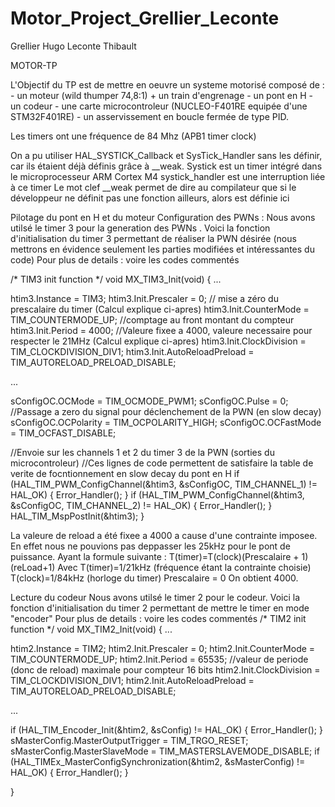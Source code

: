 # Motor_Project_Grellier_Leconte

Grellier Hugo
Leconte Thibault

MOTOR-TP

L'Objectif du TP est de mettre en oeuvre un systeme motorisé composé de :
    - un moteur (wild thumper 74,8:1) + un train d'engrenage
    - un pont en H 
    - un codeur 
    - une carte microcontroleur (NUCLEO-F401RE equipée d'une STM32F401RE)
    - un asservissement en boucle fermée de type PID.

Les timers ont une fréquence de 84 Mhz (APB1 timer clock)

On a pu utiliser HAL_SYSTICK_Callback et SysTick_Handler sans les définir, car ils étaient déjà définis grâce à __weak.
Systick est un timer intégré dans le microprocesseur ARM Cortex M4
systick_handler est une interruption liée à ce timer
Le mot clef __weak permet de dire au compilateur que si le développeur ne définit pas une fonction ailleurs, alors est définie ici

Pilotage du pont en H et du moteur
Configuration des PWNs :
Nous avons utilsé le timer 3 pour la generation des PWNs .
Voici la fonction d'initialisation du timer 3 permettant de réaliser la PWN désirée (nous mettrons en évidence seulement les parties modifiées et intéressantes du code)
Pour plus de details : voire les codes commentés

/* TIM3 init function */
void MX_TIM3_Init(void)
{
  ...

  htim3.Instance = TIM3;
  htim3.Init.Prescaler = 0; // mise a zéro du prescalaire du timer (Calcul explique ci-apres)
  htim3.Init.CounterMode = TIM_COUNTERMODE_UP; //comptage au front montant du compteur
  htim3.Init.Period = 4000; //Valeure fixee a 4000, valeure necessaire pour respecter le 21MHz (Calcul explique ci-apres)
  htim3.Init.ClockDivision = TIM_CLOCKDIVISION_DIV1;
  htim3.Init.AutoReloadPreload = TIM_AUTORELOAD_PRELOAD_DISABLE;
  
  ...

  sConfigOC.OCMode = TIM_OCMODE_PWM1;
  sConfigOC.Pulse = 0; //Passage a zero du signal pour déclenchement de la PWN (en slow decay)
  sConfigOC.OCPolarity = TIM_OCPOLARITY_HIGH;
  sConfigOC.OCFastMode = TIM_OCFAST_DISABLE;

  //Envoie sur les channels 1 et 2 du timer 3 de la PWN (sorties du microcontroleur)
  //Ces lignes de code permettent de satisfaire la table de verite de focntionnement en slow decay du pont en H
  if (HAL_TIM_PWM_ConfigChannel(&htim3, &sConfigOC, TIM_CHANNEL_1) != HAL_OK)
  {
    Error_Handler();
  }
  if (HAL_TIM_PWM_ConfigChannel(&htim3, &sConfigOC, TIM_CHANNEL_2) != HAL_OK)
  {
    Error_Handler();
  }
  HAL_TIM_MspPostInit(&htim3);
}

La valeure de reload a été fixee a 4000 a cause d'une contrainte imposee. 
En effet nous ne pouvions pas deppasser les 25kHz pour le pont de puissance.
Ayant la formule suivante : T(timer)=T(clock)(Prescalaire + 1)(reLoad+1)
Avec T(timer)=1/21kHz (fréquence étant la contrainte choisie)
    T(clock)=1/84kHz (horloge du timer)
    Prescalaire = 0
On obtient 4000.

Lecture du codeur
Nous avons utilsé le timer 2 pour le codeur.
Voici la fonction d'initialisation du timer 2 permettant de mettre le timer en mode "encoder"
Pour plus de details : voire les codes commentés
/* TIM2 init function */
void MX_TIM2_Init(void)
{
  ...

  htim2.Instance = TIM2;
  htim2.Init.Prescaler = 0;
  htim2.Init.CounterMode = TIM_COUNTERMODE_UP;
  htim2.Init.Period = 65535; //valeur de periode (donc de reload) maximale pour compteur 16 bits
  htim2.Init.ClockDivision = TIM_CLOCKDIVISION_DIV1;
  htim2.Init.AutoReloadPreload = TIM_AUTORELOAD_PRELOAD_DISABLE;
  
  ...

  if (HAL_TIM_Encoder_Init(&htim2, &sConfig) != HAL_OK)
  {
    Error_Handler();
  }
  sMasterConfig.MasterOutputTrigger = TIM_TRGO_RESET;
  sMasterConfig.MasterSlaveMode = TIM_MASTERSLAVEMODE_DISABLE;
  if (HAL_TIMEx_MasterConfigSynchronization(&htim2, &sMasterConfig) != HAL_OK)
  {
    Error_Handler();
  }

}